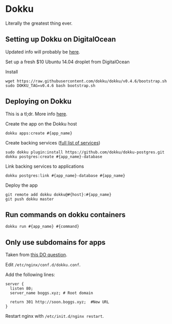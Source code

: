 # Dokku
Literally the greatest thing ever.

## Setting up Dokku on DigitalOcean
Updated info will probably be [here](http://dokku.viewdocs.io/dokku/installation/).

Set up a fresh $10 Ubuntu 14.04 droplet from DigitalOcean

Install
```
wget https://raw.githubusercontent.com/dokku/dokku/v0.4.6/bootstrap.sh
sudo DOKKU_TAG=v0.4.6 bash bootstrap.sh
```

## Deploying on Dokku
This is a tl;dr. More info [here](http://dokku.viewdocs.io/dokku/application-deployment/).

Create the app on the Dokku host
```
dokku apps:create #{app_name}
```

Create backing services ([full list of services](http://dokku.viewdocs.io/dokku/plugins/#official-plugins-beta))
```
sudo dokku plugin:install https://github.com/dokku/dokku-postgres.git
dokku postgres:create #{app_name}-database
```

Link backing services to applications
```
dokku postgres:link #{app_name}-database #{app_name}
```

Deploy the app
```
git remote add dokku dokku@#{host}:#{app_name}
git push dokku master
```

## Run commands on dokku containers
```
dokku run #{app_name} #{command}
```

## Only use subdomains for apps
Taken from [this DO question](https://www.digitalocean.com/community/questions/how-do-i-reconfigure-top-level-routing-on-the-digitalocean-dokku0-2-3-14-04-one-click-application).

Edit `/etc/nginx/conf.d/dokku.conf`.

Add the following lines:
```
server {
  listen 80;
  server_name boggs.xyz; # Root domain

  return 301 http://soon.boggs.xyz;  #New URL
}
```

Restart nginx with `/etc/init.d/nginx restart`.
